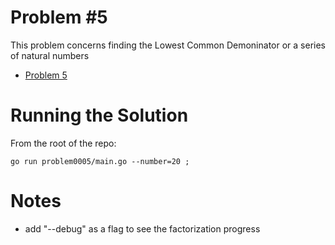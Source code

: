 Problem #5
==========

This problem concerns finding the Lowest Common Demoninator or a series of natural numbers

* [Problem 5](https://projecteuler.net/problem=5)

Running the Solution
=====

From the root of the repo:

```
go run problem0005/main.go --number=20 ;
```

Notes
=====

  * add "--debug" as a flag to see the factorization progress

